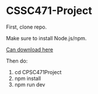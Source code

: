 # CSSC471-Project
First, clone repo.

Make sure to install Node.js/npm.

[Can download here](https://docs.npmjs.com/downloading-and-installing-node-js-and-npm)

Then do:
1. cd CPSC471Project
2. npm install
3. npm run dev
